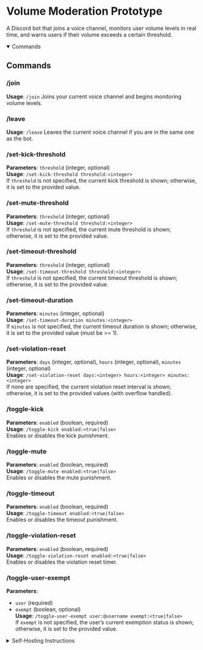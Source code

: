 # Volume Moderation Prototype

A Discord bot that joins a voice channel, monitors user volume levels in real time, and warns users if their volume exceeds a certain threshold.

<details open>
<summary>Commands</summary>

## Commands

### /join
**Usage**: `/join`
Joins your current voice channel and begins monitoring volume levels.

### /leave
**Usage**: `/leave`
Leaves the current voice channel if you are in the same one as the bot.

### /set-kick-threshold
**Parameters**: `threshold` (integer, optional)  
**Usage**: `/set-kick-threshold threshold:<integer>`  
If `threshold` is not specified, the current kick threshold is shown; otherwise, it is set to the provided value.

### /set-mute-threshold
**Parameters**: `threshold` (integer, optional)  
**Usage**: `/set-mute-threshold threshold:<integer>`  
If `threshold` is not specified, the current mute threshold is shown; otherwise, it is set to the provided value.

### /set-timeout-threshold
**Parameters**: `threshold` (integer, optional)  
**Usage**: `/set-timeout-threshold threshold:<integer>`  
If `threshold` is not specified, the current timeout threshold is shown; otherwise, it is set to the provided value.

### /set-timeout-duration
**Parameters**: `minutes` (integer, optional)  
**Usage**: `/set-timeout-duration minutes:<integer>`  
If `minutes` is not specified, the current timeout duration is shown; otherwise, it is set to the provided value (must be >= 1).

### /set-violation-reset
**Parameters**: `days` (integer, optional), `hours` (integer, optional), `minutes` (integer, optional)  
**Usage**: `/set-violation-reset days:<integer> hours:<integer> minutes:<integer>`  
If none are specified, the current violation reset interval is shown; otherwise, it is set to the provided values (with overflow handled).

### /toggle-kick
**Parameters**: `enabled` (boolean, required)  
**Usage**: `/toggle-kick enabled:<true|false>`  
Enables or disables the kick punishment.

### /toggle-mute
**Parameters**: `enabled` (boolean, required)  
**Usage**: `/toggle-mute enabled:<true|false>`  
Enables or disables the mute punishment.

### /toggle-timeout
**Parameters**: `enabled` (boolean, required)  
**Usage**: `/toggle-timeout enabled:<true|false>`  
Enables or disables the timeout punishment.

### /toggle-violation-reset
**Parameters**: `enabled` (boolean, required)  
**Usage**: `/toggle-violation-reset enabled:<true|false>`  
Enables or disables the violation reset timer.

### /toggle-user-exempt
**Parameters**:  
- `user` (required)  
- `exempt` (boolean, optional)  
**Usage**: `/toggle-user-exempt user:@username exempt:<true|false>`  
If `exempt` is not specified, the user’s current exemption status is shown; otherwise, it is set to the provided value.

</details>

<details>
<summary>Self-Hosting Instructions</summary>

## Self-Hosting Instructions

### Prerequisites

1. **Node.js** (v22 or higher recommended)  
2. **Discord Application**  
   - Create a new application and bot in the [Discord Developer Portal](https://discord.com/developers/applications).  
   - Copy your bot token (you will place this into a `.env` file).discofrd.js 

### Installation

1. **Clone or Download** this repository.  
2. **Install Dependencies**:  
   ```bash
   npm install
   ```
3. **Create a `.env` file** in the project root with:
   ```env
   BOT_TOKEN=YOUR_DISCORD_BOT_TOKEN_HERE
   ```
4. **Run the Bot**:
  ```bash
  node .
  ```
   
</details>
